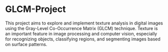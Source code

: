 # GLCM-Project
This project aims to explore and implement texture analysis in digital images using the Gray-Level Co-Occurrence Matrix (GLCM) technique. Texture is an important feature in image processing and computer vision, especially for recognizing objects, classifying regions, and segmenting images based on surface patterns. 
